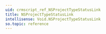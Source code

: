 ```yaml
---
uid: crmscript_ref_NSProjectTypeStatusLink
title: NSProjectTypeStatusLink
intellisense: Void.NSProjectTypeStatusLink
so.topic: reference
---
```

